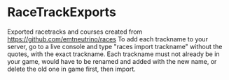 # RaceTrackExports
Exported racetracks and courses created from https://github.com/emtneutrino/races 
To add each trackname to your server, go to a live console and type "races import trackname" without the quotes, with the exact trackname.
Each trackname must not already be in your game, would have to be renamed and added with the new name, or delete the old one in game first, then import.
